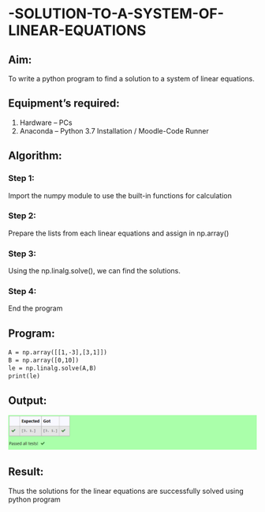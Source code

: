 # -SOLUTION-TO-A-SYSTEM-OF-LINEAR-EQUATIONS
## Aim:
To write a python program to find a solution to a system of linear equations.
## Equipment’s required:
1. 	Hardware – PCs
2. 	Anaconda – Python 3.7 Installation / Moodle-Code Runner
## Algorithm:
### Step 1: 
Import the numpy module to use the built-in functions for calculation
### Step 2: 
Prepare the lists from each linear equations and assign in np.array()
### Step 3: 
Using the np.linalg.solve(), we can find the solutions.
### Step 4: 
End the program
## Program:
```import numpy as np
A = np.array([[1,-3],[3,1]])
B = np.array([0,10])
le = np.linalg.solve(A,B)
print(le)
```

## Output:
![model](/pic.png)
## Result: 
Thus the solutions for the linear equations are successfully solved using python program


